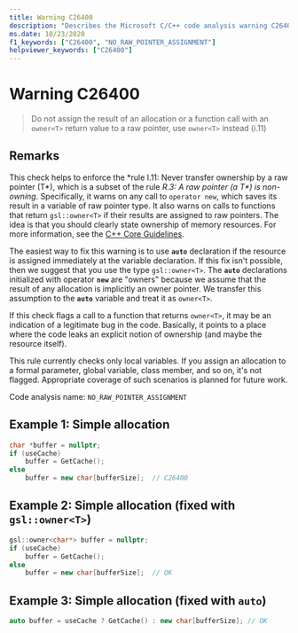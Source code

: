 ```yaml
---
title: Warning C26400
description: "Describes the Microsoft C/C++ code analysis warning C26400, its causes, and how to address it."
ms.date: 10/23/2020
f1_keywords: ["C26400", "NO_RAW_POINTER_ASSIGNMENT"]
helpviewer_keywords: ["C26400"]
---
```

# Warning C26400

> Do not assign the result of an allocation or a function call with an `owner<T>` return value to a raw pointer, use `owner<T>` instead (i.11)

## Remarks

This check helps to enforce the *rule I.11: Never transfer ownership by a raw pointer (T\*), which is a subset of the rule *R.3: A raw pointer (a T\*) is non-owning*. Specifically, it warns on any call to `operator new`, which saves its result in a variable of raw pointer type. It also warns on calls to functions that return `gsl::owner<T>` if their results are assigned to raw pointers. The idea is that you should clearly state ownership of memory resources. For more information, see the [C++ Core Guidelines](https://isocpp.github.io/CppCoreGuidelines/CppCoreGuidelines#S-resource).

The easiest way to fix this warning is to use **`auto`** declaration if the resource is assigned immediately at the variable declaration. If this fix isn't possible, then we suggest that you use the type `gsl::owner<T>`. The **`auto`** declarations initialized with operator **`new`** are "owners" because we assume that the result of any allocation is implicitly an owner pointer. We transfer this assumption to the **`auto`** variable and treat it as `owner<T>`.

If this check flags a call to a function that returns `owner<T>`, it may be an indication of a legitimate bug in the code. Basically, it points to a place where the code leaks an explicit notion of ownership (and maybe the resource itself).

This rule currently checks only local variables. If you assign an allocation to a formal parameter, global variable, class member, and so on, it's not flagged. Appropriate coverage of such scenarios is planned for future work.

Code analysis name: `NO_RAW_POINTER_ASSIGNMENT`

## Example 1: Simple allocation

```cpp
char *buffer = nullptr;
if (useCache)
    buffer = GetCache();
else
    buffer = new char[bufferSize];  // C26400
```

## Example 2: Simple allocation (fixed with `gsl::owner<T>`)

```cpp
gsl::owner<char*> buffer = nullptr;
if (useCache)
    buffer = GetCache();
else
    buffer = new char[bufferSize];  // OK
```

## Example 3: Simple allocation (fixed with `auto`)

```cpp
auto buffer = useCache ? GetCache() : new char[bufferSize]; // OK
```
